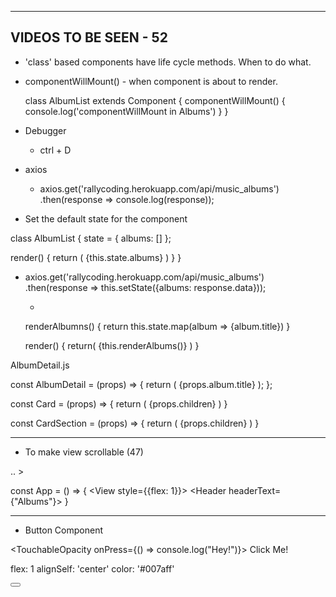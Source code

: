 ----------------------
VIDEOS TO BE SEEN - 52
----------------------
* 'class' based components have life cycle methods. When to do what.
* componentWillMount() - when component is about to render.

  class AlbumList extends Component {
    componentWillMount() {
      console.log('componentWillMount in Albums')
    }
  }

* Debugger
  - ctrl + D


* axios
  - axios.get('rallycoding.herokuapp.com/api/music_albums')
  .then(response => console.log(response));

* Set the default state for the component

class AlbumList {
  state = { albums: [] };

  render() {
    return (
      <View>
        <Text>{this.state.albums}</Text>
      </View>
    )
  }
}


- axios.get('rallycoding.herokuapp.com/api/music_albums')
  .then(response => this.setState({albums: response.data}));

  *

  renderAlbumns() {
    return this.state.map(album => <Text key={album.title}>{album.title}</Text>)
  }

  render() {
    return(
      <View>
        {this.renderAlbums()}
      </View>
    )
  }

AlbumDetail.js

const AlbumDetail = (props) => {
  return (
    <Card>
      <CardSection>
        <Text>{props.album.title}</Text>
      </CardSection>
    </Card>
  );
};

const Card = (props) => {
  return (
    <View style={styles.containerStyle}>
      {props.children}
    </View>
  )
}


const CardSection = (props) => {
  return (
    <View style={styles.containerStyle}>
      {props.children}
    </View>
  )
}


----


* To make view scrollable (47)

<ScrollView>
..
</ScrollView>>

const App = () => {
  <View style={{flex: 1}}>
    <Header headerText={"Albums"}>
    <AlbumList />
  </View>
}



--------

* Button Component


<TouchableOpacity onPress={() => console.log("Hey!")}>
  <Text>Click Me!<Text>
<TouchableOpacity>

flex: 1
alignSelf: 'center'
color: '#007aff'

<Button>
</Button>
